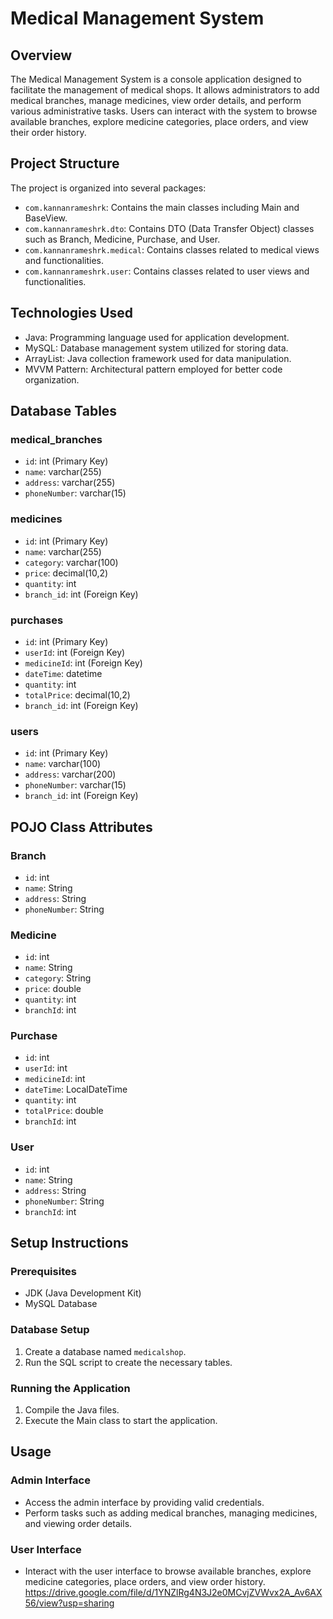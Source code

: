 # Medical Management System

## Overview
The Medical Management System is a console application designed to facilitate the management of medical shops. It allows administrators to add medical branches, manage medicines, view order details, and perform various administrative tasks. Users can interact with the system to browse available branches, explore medicine categories, place orders, and view their order history.

## Project Structure
The project is organized into several packages:
- `com.kannanrameshrk`: Contains the main classes including Main and BaseView.
- `com.kannanrameshrk.dto`: Contains DTO (Data Transfer Object) classes such as Branch, Medicine, Purchase, and User.
- `com.kannanrameshrk.medical`: Contains classes related to medical views and functionalities.
- `com.kannanrameshrk.user`: Contains classes related to user views and functionalities.

## Technologies Used
- Java: Programming language used for application development.
- MySQL: Database management system utilized for storing data.
- ArrayList: Java collection framework used for data manipulation.
- MVVM Pattern: Architectural pattern employed for better code organization.

## Database Tables
### medical_branches
- `id`: int (Primary Key)
- `name`: varchar(255)
- `address`: varchar(255)
- `phoneNumber`: varchar(15)

### medicines
- `id`: int (Primary Key)
- `name`: varchar(255)
- `category`: varchar(100)
- `price`: decimal(10,2)
- `quantity`: int
- `branch_id`: int (Foreign Key)

### purchases
- `id`: int (Primary Key)
- `userId`: int (Foreign Key)
- `medicineId`: int (Foreign Key)
- `dateTime`: datetime
- `quantity`: int
- `totalPrice`: decimal(10,2)
- `branch_id`: int (Foreign Key)

### users
- `id`: int (Primary Key)
- `name`: varchar(100)
- `address`: varchar(200)
- `phoneNumber`: varchar(15)
- `branch_id`: int (Foreign Key)

## POJO Class Attributes
### Branch
- `id`: int
- `name`: String
- `address`: String
- `phoneNumber`: String

### Medicine
- `id`: int
- `name`: String
- `category`: String
- `price`: double
- `quantity`: int
- `branchId`: int

### Purchase
- `id`: int
- `userId`: int
- `medicineId`: int
- `dateTime`: LocalDateTime
- `quantity`: int
- `totalPrice`: double
- `branchId`: int

### User
- `id`: int
- `name`: String
- `address`: String
- `phoneNumber`: String
- `branchId`: int

## Setup Instructions
### Prerequisites
- JDK (Java Development Kit)
- MySQL Database

### Database Setup
1. Create a database named `medicalshop`.
2. Run the SQL script to create the necessary tables.

### Running the Application
1. Compile the Java files.
2. Execute the Main class to start the application.

## Usage
### Admin Interface
- Access the admin interface by providing valid credentials.
- Perform tasks such as adding medical branches, managing medicines, and viewing order details.

### User Interface
- Interact with the user interface to browse available branches, explore medicine categories, place orders, and view order history.
https://drive.google.com/file/d/1YNZlRg4N3J2e0MCvjZVWvx2A_Av6AX56/view?usp=sharing
